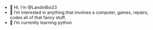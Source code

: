 - 👋 Hi, I’m @LandinBoi23
- 👀 I’m interested in anything that involves a computer, games, repairs, codes all of that fancy stuff.
- 🌱 I’m currently learning python
<!---
LandinBoi23/LandinBoi23 is a ✨ special ✨ repository because its `README.md` (this file) appears on your GitHub profile.
You can click the Preview link to take a look at your changes.
--->
